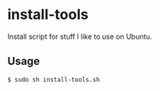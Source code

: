 # install-tools

Install script for stuff I like to use on Ubuntu.

## Usage

`$ sudo sh install-tools.sh`
